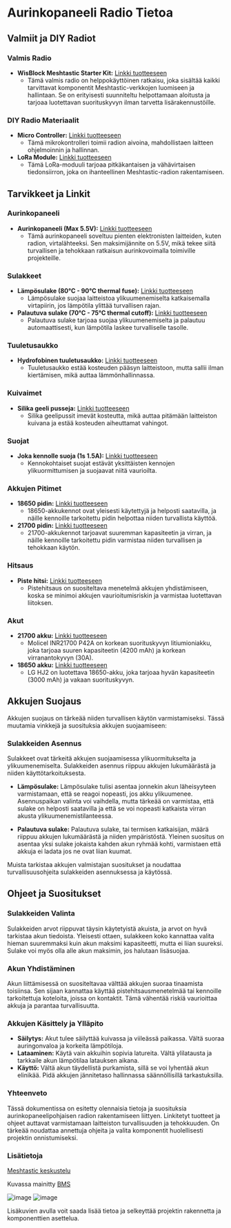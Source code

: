 # Aurinkopaneeli Radio Tietoa

## Valmiit ja DIY Radiot

### Valmis Radio

- **WisBlock Meshtastic Starter Kit:** [Linkki tuotteeseen](https://store.rakwireless.com/products/wisblock-meshtastic-starter-kit?variant=43683420438726)
  - Tämä valmis radio on helppokäyttöinen ratkaisu, joka sisältää kaikki tarvittavat komponentit Meshtastic-verkkojen luomiseen ja hallintaan. Se on erityisesti suunniteltu helpottamaan aloitusta ja tarjoaa luotettavan suorituskyvyn ilman tarvetta lisärakennustöille.

### DIY Radio Materiaalit

- **Micro Controller:** [Linkki tuotteeseen](https://www.aliexpress.com/item/1005006271779544.html?spm=a2g0o.cart.0.0.794538daCS7oNX&mp=1)
  - Tämä mikrokontrolleri toimii radion aivoina, mahdollistaen laitteen ohjelmoinnin ja hallinnan.
- **LoRa Module:** [Linkki tuotteeseen](https://www.aliexpress.com/item/1005003087292795.html?spm=a2g0o.detail.0.0.7f94VDNPVDNPup&mp=1)
  - Tämä LoRa-moduuli tarjoaa pitkäkantaisen ja vähävirtaisen tiedonsiirron, joka on ihanteellinen Meshtastic-radion rakentamiseen.

## Tarvikkeet ja Linkit

### Aurinkopaneeli

- **Aurinkopaneeli (Max 5.5V):** [Linkki tuotteeseen](https://www.aliexpress.com/item/1005004689060279.html)
  - Tämä aurinkopaneeli soveltuu pienten elektronisten laitteiden, kuten radion, virtalähteeksi. Sen maksimijännite on 5.5V, mikä tekee siitä turvallisen ja tehokkaan ratkaisun aurinkovoimalla toimiville projekteille.

### Sulakkeet

- **Lämpösulake (80°C - 90°C thermal fuse):** [Linkki tuotteeseen](https://www.aliexpress.com/item/4000583221153.html)
  - Lämpösulake suojaa laitteistoa ylikuumenemiselta katkaisemalla virtapiirin, jos lämpötila ylittää turvallisen rajan.
- **Palautuva sulake (70°C - 75°C thermal cutoff):** [Linkki tuotteeseen](https://www.aliexpress.com/item/32893056909.html)
  - Palautuva sulake tarjoaa suojaa ylikuumenemiselta ja palautuu automaattisesti, kun lämpötila laskee turvalliselle tasolle.

### Tuuletusaukko

- **Hydrofobinen tuuletusaukko:** [Linkki tuotteeseen](https://www.aliexpress.com/item/1005006482403642.html)
  - Tuuletusaukko estää kosteuden pääsyn laitteistoon, mutta sallii ilman kiertämisen, mikä auttaa lämmönhallinnassa.

### Kuivaimet

- **Silika geeli pusseja:** [Linkki tuotteeseen](https://www.aliexpress.com/item/1005006191138911.html)
  - Silika geelipussit imevät kosteutta, mikä auttaa pitämään laitteiston kuivana ja estää kosteuden aiheuttamat vahingot.

### Suojat

- **Joka kennolle suoja (1s 1.5A):** [Linkki tuotteeseen](https://www.aliexpress.com/item/1005006767554992.html)
  - Kennokohtaiset suojat estävät yksittäisten kennojen ylikuormittumisen ja suojaavat niitä vaurioilta.

### Akkujen Pitimet

- **18650 pidin:** [Linkki tuotteeseen](https://www.aliexpress.com/item/1005004221055140.html)
  - 18650-akkukennot ovat yleisesti käytettyjä ja helposti saatavilla, ja näille kennoille tarkoitettu pidin helpottaa niiden turvallista käyttöä.
- **21700 pidin:** [Linkki tuotteeseen](https://www.aliexpress.com/item/1005003204083647.html)
  - 21700-akkukennot tarjoavat suuremman kapasiteetin ja virran, ja näille kennoille tarkoitettu pidin varmistaa niiden turvallisen ja tehokkaan käytön.

### Hitsaus

- **Piste hitsi:** [Linkki tuotteeseen](https://www.aliexpress.com/item/1005005928173134.html)
  - Pistehitsaus on suositeltava menetelmä akkujen yhdistämiseen, koska se minimoi akkujen vaurioitumisriskin ja varmistaa luotettavan liitoksen.

### Akut

- **21700 akku:** [Linkki tuotteeseen](https://akkula.fi/tuote/molicel-inr21700-p42a-li-ion-akkukenno-36v-4200-mah-30a-ei-suojapiiria-flat-top/)
  - Molicel INR21700 P42A on korkean suorituskyvyn litiumioniakku, joka tarjoaa suuren kapasiteetin (4200 mAh) ja korkean virranantokyvyn (30A).
- **18650 akku:** [Linkki tuotteeseen](https://akkula.fi/tuote/lg-hj2/)
  - LG HJ2 on luotettava 18650-akku, joka tarjoaa hyvän kapasiteetin (3000 mAh) ja vakaan suorituskyvyn.

## Akkujen Suojaus

Akkujen suojaus on tärkeää niiden turvallisen käytön varmistamiseksi. Tässä muutamia vinkkejä ja suosituksia akkujen suojaamiseen:

### Sulakkeiden Asennus

Sulakkeet ovat tärkeitä akkujen suojaamisessa ylikuormitukselta ja ylikuumenemiselta. Sulakkeiden asennus riippuu akkujen lukumäärästä ja niiden käyttötarkoituksesta.

- **Lämpösulake:** Lämpösulake tulisi asentaa jonnekin akun läheisyyteen varmistamaan, että se reagoi nopeasti, jos akku ylikuumenee. Asennuspaikan valinta voi vaihdella, mutta tärkeää on varmistaa, että sulake on helposti saatavilla ja että se voi nopeasti katkaista virran akusta ylikuumenemistilanteessa.

- **Palautuva sulake:** Palautuva sulake, tai termisen katkaisijan, määrä riippuu akkujen lukumäärästä ja niiden ympäristöstä. Yleinen suositus on asentaa yksi sulake jokaista kahden akun ryhmää kohti, varmistaen että akkuja ei ladata jos ne ovat liian kuumat.

Muista tarkistaa akkujen valmistajan suositukset ja noudattaa turvallisuusohjeita sulakkeiden asennuksessa ja käytössä.

## Ohjeet ja Suositukset

### Sulakkeiden Valinta

Sulakkeiden arvot riippuvat täysin käytetyistä akuista, ja arvot on hyvä tarkistaa akun tiedoista. Yleisesti ottaen, sulakkeen koko kannattaa valita hieman suuremmaksi kuin akun maksimi kapasiteetti, mutta ei liian suureksi. Sulake voi myös olla alle akun maksimin, jos halutaan lisäsuojaa.

### Akun Yhdistäminen

Akun liittämisessä on suositeltavaa välttää akkujen suoraa tinaamista toisiinsa. Sen sijaan kannattaa käyttää pistehitsausmenetelmää tai kennoille tarkoitettuja koteloita, joissa on kontaktit. Tämä vähentää riskiä vaurioittaa akkuja ja parantaa turvallisuutta.

### Akkujen Käsittely ja Ylläpito

- **Säilytys:** Akut tulee säilyttää kuivassa ja viileässä paikassa. Vältä suoraa auringonvaloa ja korkeita lämpötiloja.
- **Lataaminen:** Käytä vain akkuihin sopivia latureita. Vältä ylilatausta ja tarkkaile akun lämpötilaa latauksen aikana.
- **Käyttö:** Vältä akun täydellistä purkamista, sillä se voi lyhentää akun elinikää. Pidä akkujen jännitetaso hallinnassa säännöllisillä tarkastuksilla.

### Yhteenveto

Tässä dokumentissa on esitetty olennaisia tietoja ja suosituksia aurinkopaneelipohjaisen radion rakentamiseen liittyen. Linkitetyt tuotteet ja ohjeet auttavat varmistamaan laitteiston turvallisuuden ja tehokkuuden. On tärkeää noudattaa annettuja ohjeita ja valita komponentit huolellisesti projektin onnistumiseksi.

### Lisätietoja

[Meshtastic keskustelu](https://discord.com/channels/867578229534359593/970723761013800970/1241813046360408174)

Kuvassa mainitty [BMS](https://www.etsy.com/fi-en/listing/1609406536/mppt-solar-battery-charger-and-regulator)

![image](../assets/keskustelu.png)
![image](../assets/schema.png ":size=75%")

Lisäkuvien avulla voit saada lisää tietoa ja selkeyttää projektin rakennetta ja komponenttien asettelua.
